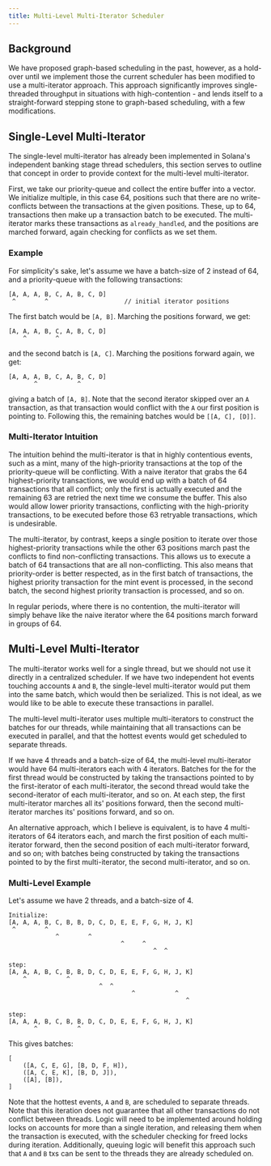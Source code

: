 ```yaml
---
title: Multi-Level Multi-Iterator Scheduler
---
```


## Background

We have proposed graph-based scheduling in the past, however, as a hold-over until we implement those the current scheduler has been modified to use a multi-iterator approach. This approach significantly improves single-threaded throughput in situations with high-contention - and lends itself to a straight-forward stepping stone to graph-based scheduling, with a few modifications.

## Single-Level Multi-Iterator

The single-level multi-iterator has already been implemented in Solana's independent banking stage thread schedulers, this section serves to outline that concept in order to provide context for the multi-level multi-iterator.

First, we take our priority-queue and collect the entire buffer into a vector. We initialize multiple, in this case 64, positions such that there are no write-conflicts between the transactions at the given positions. These, up to 64, transactions then make up a transaction batch to be executed. The multi-iterator marks these transactions as `already_handled`, and the positions are marched forward, again checking for conflicts as we set them.

### Example

For simplicity's sake, let's assume we have a batch-size of 2 instead of 64, and a priority-queue with the following transactions:

```text
[A, A, A, B, C, A, B, C, D]
 ^        ^                     // initial iterator positions
```

The first batch would be `[A, B]`. Marching the positions forward, we get:

```text
[A, A, A, B, C, A, B, C, D]
    ^        ^
```

and the second batch is `[A, C]`. Marching the positions forward again, we get:

```text
[A, A, A, B, C, A, B, C, D]
       ^           ^
```

giving a batch of `[A, B]`. Note that the second iterator skipped over an `A` transaction, as that transaction would conflict with the `A` our first position is pointing to. Following this, the remaining batches would be `[[A, C], [D]]`.

### Multi-Iterator Intuition

The intuition behind the multi-iterator is that in highly contentious events, such as a mint, many of the high-priority transactions at the top of the priority-queue will be conflicting. With a naive iterator that grabs the 64 highest-priority transactions, we would end up with a batch of 64 transactions that all conflict; only the first is actually executed and the remaining 63 are retried the next time we consume the buffer. This also would allow lower priority transactions, conflicting with the high-priority transactions, to be executed before those 63 retryable transactions, which is undesirable.

The multi-iterator, by contrast, keeps a single position to iterate over those highest-priority transactions while the other 63 positions march past the conflicts to find non-conflicting transactions. This allows us to execute a batch of 64 transactions that are all non-conflicting. This also means that priority-order is better respected, as in the first batch of transactions, the highest priority transaction for the mint event is processed, in the second batch, the second highest priority transaction is processed, and so on.

In regular periods, where there is no contention, the multi-iterator will simply behave like the naive iterator where the 64 positions march forward in groups of 64.

## Multi-Level Multi-Iterator

The multi-iterator works well for a single thread, but we should not use it directly in a centralized scheduler. If we have two independent hot events touching accounts `A` and `B`, the single-level multi-iterator would put them into the same batch, which would then be serialized. This is not ideal, as we would like to be able to execute these transactions in parallel.

The multi-level multi-iterator uses multiple multi-iterators to construct the batches for our threads, while maintaining that all transactions can be executed in parallel, and that the hottest events would get scheduled to separate threads.

If we have 4 threads and a batch-size of 64, the multi-level multi-iterator would have 64 multi-iterators each with 4 iterators. Batches for the for the first thread would be constructed by taking the transactions pointed to by the first-iterator of each multi-iterator, the second thread would take the second-iterator of each multi-iterator, and so on. At each step, the first multi-iterator marches all its' positions forward, then the second multi-iterator marches its' positions forward, and so on.

An alternative approach, which I believe is equivalent, is to have 4 multi-iterators of 64 iterators each, and march the first position of each multi-iterator forward, then the second position of each multi-iterator forward, and so on; with batches being constructed by taking the transactions pointed to by the first multi-iterator, the second multi-iterator, and so on.

### Multi-Level Example

Let's assume we have 2 threads, and a batch-size of 4.

```text
Initialize:
[A, A, A, B, C, B, B, D, C, D, E, E, F, G, H, J, K]
 ^        ^
             ^        ^
                               ^     ^
                                        ^  ^

step:
[A, A, A, B, C, B, B, D, C, D, E, E, F, G, H, J, K]
    ^           ^
                         ^  ^
                                  ^           ^
                                                 ^

step:
[A, A, A, B, C, B, B, D, C, D, E, E, F, G, H, J, K]
       ^           ^
```

This gives batches:

```text
[
    ([A, C, E, G], [B, D, F, H]),
    ([A, C, E, K], [B, D, J]),
    ([A], [B]),
]
```

Note that the hottest events, `A` and `B`, are scheduled to separate threads. Note that this iteration does not guarantee that all other transactions do not conflict between threads. Logic will need to be implemented around holding locks on accounts for more than a single iteration, and releasing them when the transaction is executed, with the scheduler checking for freed locks during iteration. Additionally, queuing logic will benefit this approach such that `A` and `B` txs can be sent to the threads they are already scheduled on.
